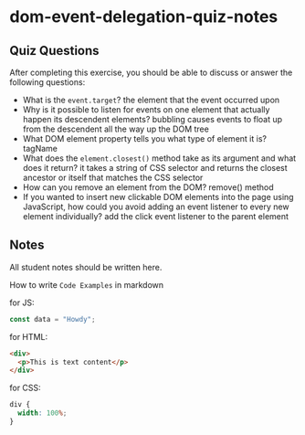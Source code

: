 # dom-event-delegation-quiz-notes

## Quiz Questions

After completing this exercise, you should be able to discuss or answer the following questions:

- What is the `event.target`?
the element that the event occurred upon
- Why is it possible to listen for events on one element that actually happen its descendent elements?
bubbling causes events to float up from the descendent all the way up the DOM tree
- What DOM element property tells you what type of element it is?
tagName
- What does the `element.closest()` method take as its argument and what does it return?
it takes a string of CSS selector and returns the closest ancestor or itself that matches the CSS selector
- How can you remove an element from the DOM?
remove() method
- If you wanted to insert new clickable DOM elements into the page using JavaScript, how could you avoid adding an event listener to every new element individually?
add the click event listener to the parent element

## Notes

All student notes should be written here.


How to write `Code Examples` in markdown

for JS:

```javascript
const data = "Howdy";
```

for HTML:

```html
<div>
  <p>This is text content</p>
</div>
```

for CSS:

```css
div {
  width: 100%;
}
```
